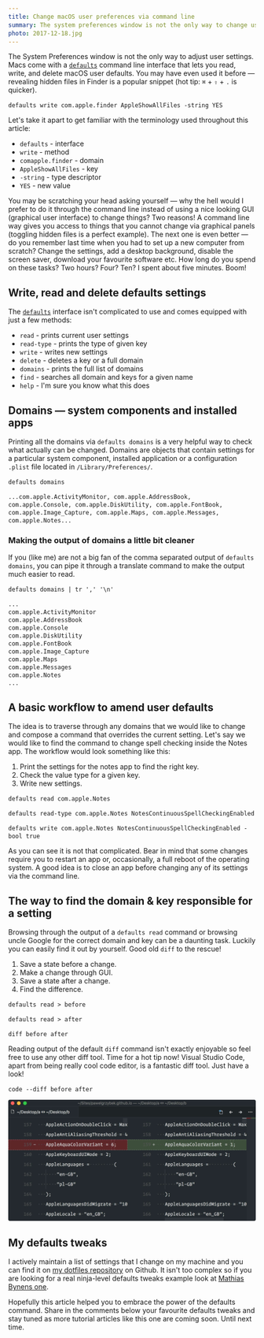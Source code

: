 ```yaml
---
title: Change macOS user preferences via command line
summary: The system preferences window is not the only way to change user preferences in macOS. The "defaults" command gives you more power to configure your machine than you would have thought.
photo: 2017-12-18.jpg
---
```


The System Preferences window is not the only way to adjust user settings. Macs come with a [`defaults`](https://developer.apple.com/legacy/library/documentation/Darwin/Reference/ManPages/man1/defaults.1.html) command line interface that lets you read, write, and delete macOS user defaults. You may have even used it before — revealing hidden files in Finder is a popular snippet (hot tip: `⌘` + `⇧` + `.` is quicker).

```
defaults write com.apple.finder AppleShowAllFiles -string YES
```

Let's take it apart to get familiar with the terminology used throughout this article:

- `defaults` - interface
- `write` - method
- `comapple.finder` - domain
- `AppleShowAllFiles` - key
- `-string` - type descriptor
- `YES` - new value

You may be scratching your head asking yourself — why the hell would I prefer to do it through the command line instead of using a nice looking GUI (graphical user interface) to change things? Two reasons! A command line way gives you access to things that you cannot change via graphical panels (toggling hidden files is a perfect example). The next one is even better — do you remember last time when you had to set up a new computer from scratch? Change the settings, add a desktop background, disable the screen saver, download your favourite software etc. How long do you spend on these tasks? Two hours? Four? Ten? I spent about five minutes. Boom!

## Write, read and delete defaults settings

The [`defaults`](https://developer.apple.com/legacy/library/documentation/Darwin/Reference/ManPages/man1/defaults.1.html) interface isn't complicated to use and comes equipped with just a few methods:

- `read` - prints current user settings
- `read-type` - prints the type of given key
- `write` - writes new settings
- `delete` - deletes a key or a full domain
- `domains` - prints the full list of domains
- `find` - searches all domain and keys for a given name
- `help` - I'm sure you know what this does

## Domains — system components and installed apps

Printing all the domains via `defaults domains` is a very helpful way to check what actually can be changed. Domains are objects that contain settings for a particular system component, installed application or a configuration `.plist` file located in `/Library/Preferences/`.

```
defaults domains
```

```
...com.apple.ActivityMonitor, com.apple.AddressBook, com.apple.Console, com.apple.DiskUtility, com.apple.FontBook, com.apple.Image_Capture, com.apple.Maps, com.apple.Messages, com.apple.Notes...
```

### Making the output of domains a little bit cleaner

If you (like me) are not a big fan of the comma separated output of `defaults domains`, you can pipe it through a translate command to make the output much easier to read.

```
defaults domains | tr ',' '\n'
```

```
...
com.apple.ActivityMonitor
com.apple.AddressBook
com.apple.Console
com.apple.DiskUtility
com.apple.FontBook
com.apple.Image_Capture
com.apple.Maps
com.apple.Messages
com.apple.Notes
...
```

## A basic workflow to amend user defaults

The idea is to traverse through any domains that we would like to change and compose a command that overrides the current setting. Let's say we would like to find the command to change spell checking inside the Notes app. The workflow would look something like this:

1. Print the settings for the notes app to find the right key.
3. Check the value type for a given key.
4. Write new settings.

```
defaults read com.apple.Notes
```

```
defaults read-type com.apple.Notes NotesContinuousSpellCheckingEnabled
```

```
defaults write com.apple.Notes NotesContinuousSpellCheckingEnabled -bool true
```

As you can see it is not that complicated. Bear in mind that some changes require you to restart an app or, occasionally, a full reboot of the operating system. A good idea is to close an app before changing any of its settings via the command line.

## The way to find the domain & key responsible for a setting

Browsing through the output of a `defaults read` command or browsing uncle Google for the correct domain and key can be a daunting task. Luckily you can easily find it out by yourself. Good old `diff` to the rescue!

1. Save a state before a change.
2. Make a change through GUI.
3. Save a state after a change.
4. Find the difference.

```
defaults read > before
```

```
defaults read > after
```

```shell
diff before after
```

Reading output of the default `diff` command isn't exactly enjoyable so feel free to use any other diff tool. Time for a hot tip now! Visual Studio Code, apart from being really cool code editor, is a fantastic diff tool. Just have a look!

```
code --diff before after
```

![Visual Studio Code as a diff tool](2017-12-18-1.jpg)

## My defaults tweaks

I actively maintain a list of settings that I change on my machine and you can find it on [my dotfiles repository](https://github.com/pawelgrzybek/dotfiles/blob/master/setup-macos.sh) on Github. It isn't too complex so if you are looking for a real ninja-level defaults tweaks example look at [Mathias Bynens one](https://github.com/mathiasbynens/dotfiles/blob/master/.macos).

Hopefully this article helped you to embrace the power of the defaults command. Share in the comments below your favourite defaults tweaks and stay tuned as more tutorial articles like this one are coming soon. Until next time.
